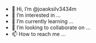 - 👋 Hi, I’m @joaoksilv3434m
- 👀 I’m interested in ...
- 🌱 I’m currently learning ...
- 💞️ I’m looking to collaborate on ...
- 📫 How to reach me ...

<!---
joaoksilv3434m/joaoksilv3434m is a ✨ special ✨ repository because its `README.md` (this file) appears on your GitHub profile.
You can click the Preview link to take a look at your changes.
--->
